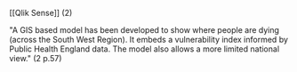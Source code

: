 [[Qlik Sense]] (2)

"A GIS based model has been developed to show where people are dying (across the South West Region). It embeds a vulnerability index informed by Public Health England data. The model also allows a more limited national view." (2 p.57)